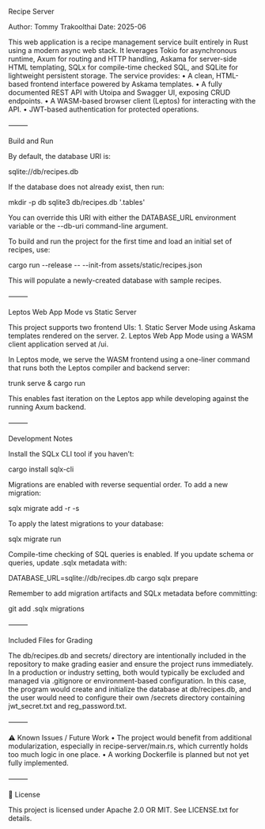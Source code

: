Recipe Server

Author: Tommy Trakoolthai
Date: 2025-06

This web application is a recipe management service built entirely in Rust using a modern async web stack. It leverages Tokio for asynchronous runtime, Axum for routing and HTTP handling, Askama for server-side HTML templating, SQLx for compile-time checked SQL, and SQLite for lightweight persistent storage. The service provides:
	•	A clean, HTML-based frontend interface powered by Askama templates.
	•	A fully documented REST API with Utoipa and Swagger UI, exposing CRUD endpoints.
	•	A WASM-based browser client (Leptos) for interacting with the API.
	•	JWT-based authentication for protected operations.

⸻

Build and Run

By default, the database URI is:

sqlite://db/recipes.db

If the database does not already exist, then run:

mkdir -p db
sqlite3 db/recipes.db '.tables'

You can override this URI with either the DATABASE_URL environment variable or the --db-uri command-line argument.

To build and run the project for the first time and load an initial set of recipes, use:

cargo run --release -- --init-from assets/static/recipes.json

This will populate a newly-created database with sample recipes.

⸻

Leptos Web App Mode vs Static Server

This project supports two frontend UIs:
	1.	Static Server Mode using Askama templates rendered on the server.
	2.	Leptos Web App Mode using a WASM client application served at /ui.

In Leptos mode, we serve the WASM frontend using a one-liner command that runs both the Leptos compiler and backend server:

trunk serve & cargo run

This enables fast iteration on the Leptos app while developing against the running Axum backend.

⸻

Development Notes

Install the SQLx CLI tool if you haven’t:

cargo install sqlx-cli

Migrations are enabled with reverse sequential order. To add a new migration:

sqlx migrate add -r -s <name>

To apply the latest migrations to your database:

sqlx migrate run

Compile-time checking of SQL queries is enabled. If you update schema or queries, update .sqlx metadata with:

DATABASE_URL=sqlite://db/recipes.db cargo sqlx prepare

Remember to add migration artifacts and SQLx metadata before committing:

git add .sqlx migrations

⸻

Included Files for Grading

The db/recipes.db and secrets/ directory are intentionally included in the repository to make grading easier and ensure the project runs immediately. In a production or industry setting, both would typically be excluded and managed via .gitignore or environment-based configuration. In this case, the program would create and initialize the database at db/recipes.db, and the user would need to configure their own /secrets directory containing jwt_secret.txt and reg_password.txt.

⸻

⚠ Known Issues / Future Work
	•	The project would benefit from additional modularization, especially in recipe-server/main.rs, which currently holds too much logic in one place.
	•	A working Dockerfile is planned but not yet fully implemented.

⸻

📄 License

This project is licensed under Apache 2.0 OR MIT. See LICENSE.txt for details.
